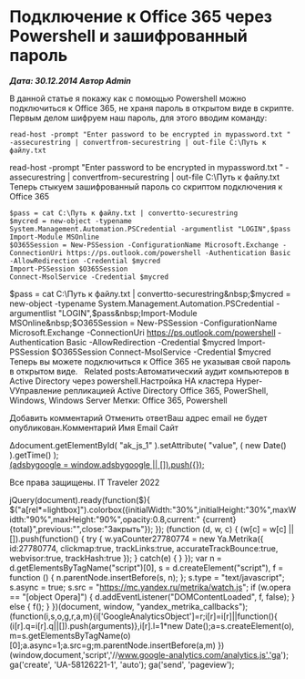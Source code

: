 # Подключение к Office 365 через Powershell и зашифрованный пароль                	  
***Дата: 30.12.2014 Автор Admin***

В данной статье я покажу как с помощью Powershell можно подключиться к Office 365, не храня пароль в открытом виде в скрипте.
Первым делом шифруем наш пароль, для этого вводим команду:
```
read-host -prompt "Enter password to be encrypted in mypassword.txt " -assecurestring | convertfrom-securestring | out-file C:\Путь к файлу.txt
```
read-host -prompt "Enter password to be encrypted in mypassword.txt " -assecurestring | convertfrom-securestring | out-file C:\Путь к файлу.txt
Теперь стыкуем зашифрованный пароль со скриптом подключения к Office 365
```
$pass = cat C:\Путь к файлу.txt | convertto-securestring
$mycred = new-object -typename System.Management.Automation.PSCredential -argumentlist "LOGIN",$pass
Import-Module MSOnline
$O365Session = New-PSSession -ConfigurationName Microsoft.Exchange -ConnectionUri https://ps.outlook.com/powershell -Authentication Basic -AllowRedirection -Credential $mycred
Import-PSSession $O365Session
Connect-MsolService -Credential $mycred
```
$pass = cat C:\Путь к файлу.txt | convertto-securestring&nbsp;$mycred = new-object -typename System.Management.Automation.PSCredential -argumentlist "LOGIN",$pass&nbsp;Import-Module MSOnline&nbsp;$O365Session = New-PSSession -ConfigurationName Microsoft.Exchange -ConnectionUri https://ps.outlook.com/powershell -Authentication Basic -AllowRedirection -Credential $mycred&nbsp;Import-PSSession $O365Session&nbsp;Connect-MsolService -Credential $mycred
Теперь вы можете подключиться к Office 365 не указывая свой пароль в открытом виде.
&nbsp;
Related posts:Автоматический аудит компьютеров в Active Directory через powershell.Настройка HA кластера Hyper-VУправление репликацией Active Directory
 Office 365, PowerShell, Windows, Windows Server 
 Метки: Office 365, Powershell  
                        
Добавить комментарий Отменить ответВаш адрес email не будет опубликован.Комментарий Имя 
Email 
Сайт 
 
&#916;document.getElementById( "ak_js_1" ).setAttribute( "value", ( new Date() ).getTime() );	
<ins class="adsbygoogle"
style="display:block"
data-ad-client="ca-pub-1890562251101921"
data-ad-slot="9117958896"
data-ad-format="auto">
(adsbygoogle = window.adsbygoogle || []).push({});
  
Все права защищены. IT Traveler 2022 
                            
jQuery(document).ready(function($){
$("a[rel*=lightbox]").colorbox({initialWidth:"30%",initialHeight:"30%",maxWidth:"90%",maxHeight:"90%",opacity:0.8,current:" {current}  {total}",previous:"",close:"Закрыть"});
});
(function (d, w, c) {
(w[c] = w[c] || []).push(function() {
try {
w.yaCounter27780774 = new Ya.Metrika({
id:27780774,
clickmap:true,
trackLinks:true,
accurateTrackBounce:true,
webvisor:true,
trackHash:true
});
} catch(e) { }
});
var n = d.getElementsByTagName("script")[0],
s = d.createElement("script"),
f = function () { n.parentNode.insertBefore(s, n); };
s.type = "text/javascript";
s.async = true;
s.src = "https://mc.yandex.ru/metrika/watch.js";
if (w.opera == "[object Opera]") {
d.addEventListener("DOMContentLoaded", f, false);
} else { f(); }
})(document, window, "yandex_metrika_callbacks");
(function(i,s,o,g,r,a,m){i['GoogleAnalyticsObject']=r;i[r]=i[r]||function(){
(i[r].q=i[r].q||[]).push(arguments)},i[r].l=1*new Date();a=s.createElement(o),
m=s.getElementsByTagName(o)[0];a.async=1;a.src=g;m.parentNode.insertBefore(a,m)
})(window,document,'script','//www.google-analytics.com/analytics.js','ga');
ga('create', 'UA-58126221-1', 'auto');
ga('send', 'pageview');
